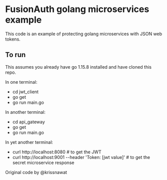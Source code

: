 # FusionAuth golang microservices example

This code is an example of protecting golang microservices with JSON web tokens.

## To run

This assumes you already have go 1.15.8 installed and have cloned this repo.

In one terminal:
* cd jwt_client
* go get
* go run main.go

In another terminal:
* cd api_gateway
* go get
* go run main.go

In yet another terminal:

* curl http://localhost:8080 # to get the JWT
* curl http://localhost:9001 --header 'Token: [jwt value]' # to get the secret microservice response

Original code by @krissnawat
